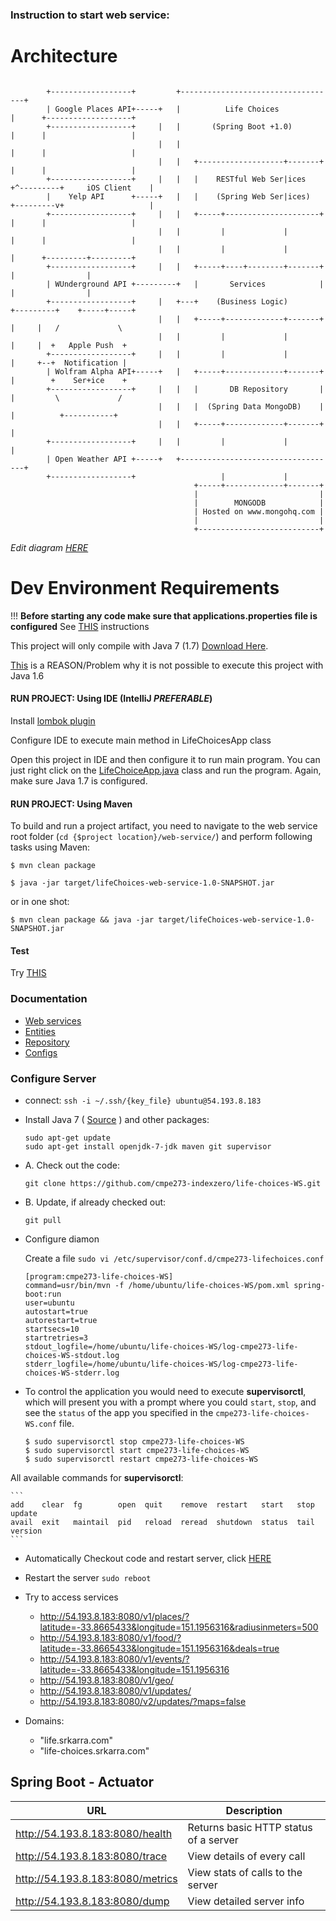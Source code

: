 ### Instruction to start web service:

Architecture
=============
```
   
        +------------------+         +-----------------------------------+                           
        | Google Places API+-----+   |          Life Choices             |      +-------------------+
        +------------------+     |   |       (Spring Boot +1.0)          |      |                   |
                                 |   |                                   |      |                   |
                                 |   |   +-------------------+-------+   |      |                   |
        +------------------+     |   |   |    RESTful Web Ser|ices   +^---------+     iOS Client    |
        |    Yelp API      +-----+   |   |    (Spring Web Ser|ices)  +---------v+                   |
        +------------------+     |   |   +-----+---------------------+   |      |                   |
                                 |   |         |             |           |      |                   |
                                 |   |         |             |           |      +---------+---------+
        +------------------+     |   |   +-----+----+--------+-------+   |                |          
        | WUnderground API +---------+   |       Services            |   |                |          
        +------------------+     |   +---+    (Business Logic)       +---------+    +-----+-----+    
                                 |   |   +-----+-------------+-------+   |     |   /             \   
                                 |   |         |             |           |     |  +   Apple Push  +  
        +------------------+     |   |         |             |           |     +--+  Notification |  
        | Wolfram Alpha API+-----+   |   +-----+-------------+-------+   |        +    Ser+ice    +  
        +------------------+     |   |   |       DB Repository       |   |         \             /   
                                 |   |   |  (Spring Data MongoDB)    |   |          +-----------+    
                                 |   |   +-----+-------------+-------+   |                           
        +------------------+     |   |         |             |           |                           
        | Open Weather API +-----+   +-----------------------------------+                           
        +------------------+                   |             |                                       
                                         +-----+-------------+-------+                               
                                         |                           |                               
                                         |        MONGODB            |                               
                                         | Hosted on www.mongohq.com |                               
                                         |                           |                               
                                         +---------------------------+                               

```


*Edit diagram [HERE](http://www.asciiflow.com/#Draw916687349784866310/284750133)*

Dev Environment Requirements
=============================

!!! **Before starting any code make sure that applications.properties file is configured** See [THIS](https://github.com/cmpe273-indexzero/life-choices-WS/blob/master/src/main/resources/README.md) instructions

This project will only compile with Java 7 (1.7) [Download Here](http://www.oracle.com/technetwork/java/javase/downloads/jdk7-downloads-1880260.html).

[This](https://github.com/spring-projects/spring-boot/pull/497) is a REASON/Problem why it is not possible to execute this project with Java 1.6

#### RUN PROJECT: Using IDE (IntelliJ *PREFERABLE*)

Install [lombok plugin](http://plugins.jetbrains.com/plugin/6317)

Configure IDE to execute main method in LifeChoicesApp class

Open this project in IDE and then configure it to run main program. You can just right click on the [LifeChoiceApp.java](https://github.com/cmpe273-indexzero/life-choices-WS/blob/master/src/main/java/edu/sjsu/cmpe283/lifechoices/LifeChoicesApp.java) class and run the program. Again, make sure Java 1.7 is configured.

#### RUN PROJECT: Using Maven
To build and run a project artifact, you need to navigate to the web service root folder (`cd {$project location}/web-service/`) and perform following tasks using Maven:

`$ mvn clean package`

`$ java -jar target/lifeChoices-web-service-1.0-SNAPSHOT.jar`

or in one shot:

`$ mvn clean package && java -jar target/lifeChoices-web-service-1.0-SNAPSHOT.jar`


#### Test
Try [THIS](http://localhost:8080/v1/geo/)

### Documentation
- [Web services](https://github.com/cmpe273-indexzero/life-choices-WS/tree/master/src/main/java/edu/sjsu/cmpe283/lifechoices/webservices)
- [Entities](https://github.com/cmpe273-indexzero/life-choices-WS/tree/master/src/main/java/edu/sjsu/cmpe283/lifechoices/entities)
- [Repository](https://github.com/cmpe273-indexzero/life-choices-WS/tree/master/src/main/java/edu/sjsu/cmpe283/lifechoices/repositories)
- [Configs](https://github.com/cmpe273-indexzero/life-choices-WS/tree/master/src/main/java/edu/sjsu/cmpe283/lifechoices/config)


### Configure Server

- connect: `ssh -i ~/.ssh/{key_file} ubuntu@54.193.8.183`

- Install Java 7 ( [Source](http://stackoverflow.com/a/16263651/51230) ) and other packages:

    ```
    sudo apt-get update
    sudo apt-get install openjdk-7-jdk maven git supervisor
    ```

- A. Check out the code:
    ```
    git clone https://github.com/cmpe273-indexzero/life-choices-WS.git
    ```

- B. Update, if already checked out:
    ```
    git pull
    ```


- Configure diamon

    Create a file `sudo vi /etc/supervisor/conf.d/cmpe273-lifechoices.conf`

    ```
    [program:cmpe273-life-choices-WS]
    command=usr/bin/mvn -f /home/ubuntu/life-choices-WS/pom.xml spring-boot:run
    user=ubuntu
    autostart=true
    autorestart=true
    startsecs=10
    startretries=3
    stdout_logfile=/home/ubuntu/life-choices-WS/log-cmpe273-life-choices-WS-stdout.log
    stderr_logfile=/home/ubuntu/life-choices-WS/log-cmpe273-life-choices-WS-stderr.log
    ```

- To control the application you would need to execute **supervisorctl**, which will present
you with a prompt where you could `start`, `stop`, and see the `status` of the app you specified in the `cmpe273-life-choices-WS.conf` file.




    ```
    $ sudo supervisorctl stop cmpe273-life-choices-WS
    $ sudo supervisorctl start cmpe273-life-choices-WS
    $ sudo supervisorctl restart cmpe273-life-choices-WS

    ```
All available commands for **supervisorctl**:

    ```
    add    clear  fg        open  quit    remove  restart   start   stop  update
    avail  exit   maintail  pid   reload  reread  shutdown  status  tail  version
    ```


- Automatically Checkout code and restart server, click [HERE](http://54.193.8.183:9999/pull-restart)
- Restart the server `sudo reboot`

- Try to access services

    - http://54.193.8.183:8080/v1/places/?latitude=-33.8665433&longitude=151.1956316&radiusinmeters=500
    - http://54.193.8.183:8080/v1/food/?latitude=-33.8665433&longitude=151.1956316&deals=true
    - http://54.193.8.183:8080/v1/events/?latitude=-33.8665433&longitude=151.1956316
    - http://54.193.8.183:8080/v1/geo/
    - http://54.193.8.183:8080/v1/updates/
    - http://54.193.8.183:8080/v2/updates/?maps=false

- Domains:
    - "life.srkarra.com"
    - "life-choices.srkarra.com"
    

Spring Boot - Actuator
----------------------

| URL                                   | Description       |
|---------------------------------------|-------------------|
| http://54.193.8.183:8080/health       | Returns basic HTTP status of a server |
| http://54.193.8.183:8080/trace        | View details of every call  |
| http://54.193.8.183:8080/metrics      | View stats of calls to the server |
| http://54.193.8.183:8080/dump         | View detailed server info  |



